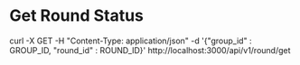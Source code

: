 # Get Round Status

curl -X GET -H "Content-Type: application/json" -d '{"group_id" : GROUP_ID, "round_id" : ROUND_ID}' http://localhost:3000/api/v1/round/get
